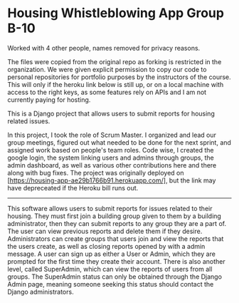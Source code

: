 # Housing Whistleblowing App Group B-10

Worked with 4 other people, names removed for privacy reasons.

The files were copied from the original repo as forking is restricted in the organization. We were given explicit permission to copy our code
to personal repositories for portfolio purposes by the instructors of the course. This will only if the heroku link below is still up, or on a local machine
with access to the right keys, as some features rely on APIs and I am not currently paying for hosting.

This is a Django project that allows users to submit reports for housing related issues.

In this project, I took the role of Scrum Master. I organized and lead our group meetings, figured out what needed to be done for the next sprint,
and assigned work based on people's team roles. Code wise, I created the google login, the system linking users and admins through groups, the admin dashboard,
as well as various other contributions here and there along with bug fixes. The project was originally deployed on [https://housing-app-ae29b1766b91.herokuapp.com/], but
the link may have depreceated if the Heroku bill runs out.

-----

This software allows users to submit reports for issues related to their housing.
They must first join a building group given to them by a building administrator, then they can submit reports to any group they are a part of.
The user can view previous reports and delete them if they desire. 
Administrators can create groups that users join and view the reports that the users create, as well as closing reports opened by  with a admin message.
A user can sign up as either a User or Admin, which they are prompted for the first time they create their account.
There is also another level, called SuperAdmin, which can view the reports of users from all groups.
The SuperAdmin status can only be obtained through the Django Admin page, meaning someone seeking this status should contact the Django administrators.


